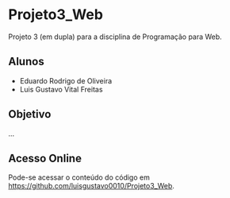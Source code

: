# Projeto3_Web
Projeto 3 (em dupla) para a disciplina de Programação para Web.

## Alunos
- Eduardo Rodrigo de Oliveira
- Luis Gustavo Vital Freitas

## Objetivo
...

## Acesso Online
Pode-se acessar o conteúdo do código em https://github.com/luisgustavo0010/Projeto3_Web.
